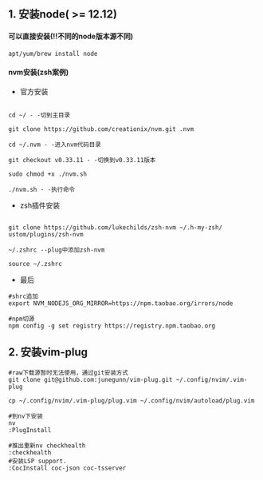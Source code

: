 ## 1. 安装node( >= 12.12)

#### 可以直接安装(!!不同的node版本源不同)

```
apt/yum/brew install node
```
#### nvm安装(zsh案例)

- 官方安装
```

cd ~/ - -切到主目录

git clone https://github.com/creationix/nvm.git .nvm 

cd ~/.nvm - -进入nvm代码目录

git checkout v0.33.11 - -切换到v0.33.11版本

sudo chmod +x ./nvm.sh

./nvm.sh - -执行命令

```
- zsh插件安装
```

git clone https://github.com/lukechilds/zsh-nvm ~/.h-my-zsh/
ustom/plugins/zsh-nvm

~/.zshrc --plug中添加zsh-nvm

source ~/.zshrc

```
- 最后
```
#shrc追加
export NVM_NODEJS_ORG_MIRROR=https://npm.taobao.org/irrors/node

#npm切源
npm config -g set registry https://registry.npm.taobao.org

```

## 2. 安装vim-plug
```
#raw下载源暂时无法使用，通过git安装方式
git clone git@github.com:junegunn/vim-plug.git ~/.config/nvim/.vim-plug

cp ~/.config/nvim/.vim-plug/plug.vim ~/.config/nvim/autoload/plug.vim

#到nv下安装
nv
:PlugInstall

#推出重新nv checkhealth
:checkhealth
#安装LSP support.
:CocInstall coc-json coc-tsserver

```